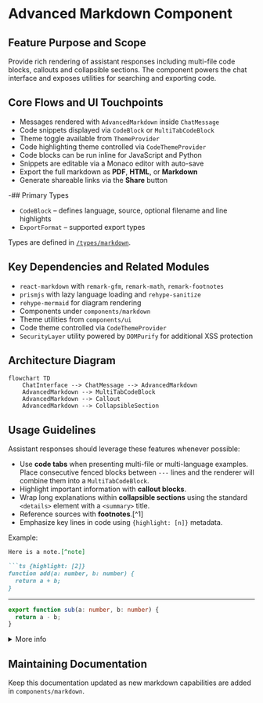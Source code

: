 # Advanced Markdown Component

## Feature Purpose and Scope

Provide rich rendering of assistant responses including multi-file code blocks, callouts and collapsible sections. The component powers the chat interface and exposes utilities for searching and exporting code.

## Core Flows and UI Touchpoints

- Messages rendered with `AdvancedMarkdown` inside `ChatMessage`
- Code snippets displayed via `CodeBlock` or `MultiTabCodeBlock`
- Theme toggle available from `ThemeProvider`
- Code highlighting theme controlled via `CodeThemeProvider`
- Code blocks can be run inline for JavaScript and Python
- Snippets are editable via a Monaco editor with auto-save
- Export the full markdown as **PDF**, **HTML**, or **Markdown**
- Generate shareable links via the **Share** button

-## Primary Types

- `CodeBlock` – defines language, source, optional filename and line highlights
- `ExportFormat` – supported export types

Types are defined in [`/types/markdown`](../../types/markdown).

## Key Dependencies and Related Modules

- `react-markdown` with `remark-gfm`, `remark-math`, `remark-footnotes`
- `prismjs` with lazy language loading and `rehype-sanitize`
- `rehype-mermaid` for diagram rendering
- Components under `components/markdown`
- Theme utilities from `components/ui`
- Code theme controlled via `CodeThemeProvider`
- `SecurityLayer` utility powered by `DOMPurify` for additional XSS protection

## Architecture Diagram

```mermaid
flowchart TD
    ChatInterface --> ChatMessage --> AdvancedMarkdown
    AdvancedMarkdown --> MultiTabCodeBlock
    AdvancedMarkdown --> Callout
    AdvancedMarkdown --> CollapsibleSection
```

## Usage Guidelines

Assistant responses should leverage these features whenever possible:

- Use **code tabs** when presenting multi-file or multi-language examples. Place
  consecutive fenced blocks between `---` lines and the renderer will combine
  them into a `MultiTabCodeBlock`.
- Highlight important information with **callout blocks**.
- Wrap long explanations within **collapsible sections** using the standard
  `<details>` element with a `<summary>` title.
- Reference sources with **footnotes**.[^1]
- Emphasize key lines in code using `{highlight: [n]}` metadata.

Example:

```markdown
Here is a note.[^note]

```ts {highlight: [2]}
function add(a: number, b: number) {
  return a + b;
}
```

---

```ts utils.ts
export function sub(a: number, b: number) {
  return a - b;
}
```

<details>
<summary>More info</summary>

This section can be toggled.

</details>

[^note]: This footnote renders at the bottom of the message.

## Maintaining Documentation

Keep this documentation updated as new markdown capabilities are added in `components/markdown`.
